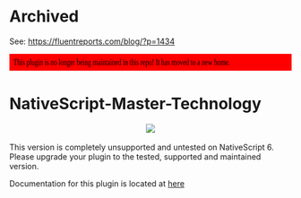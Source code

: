 # Archived
See: https://fluentreports.com/blog/?p=1434


<a href="https://proplugins.org"><img src="unmaintained.svg" height="30px" width="100%"></a>

# NativeScript-Master-Technology


<p align="center"><a href="https://proplugins.org"><img src="https://proplugins.org/logos/logo.png" width="400"  /></a></p>

This version is completely unsupported and untested on NativeScript 6.  Please upgrade your plugin to the tested, supported and maintained version. 

Documentation for this plugin is located at <a href="https://npm.proplugins.org/-/web/detail/@proplugins/nativescript-master-technology">here</a>
